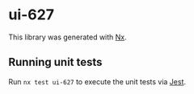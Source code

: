 # ui-627

This library was generated with [Nx](https://nx.dev).

## Running unit tests

Run `nx test ui-627` to execute the unit tests via [Jest](https://jestjs.io).
